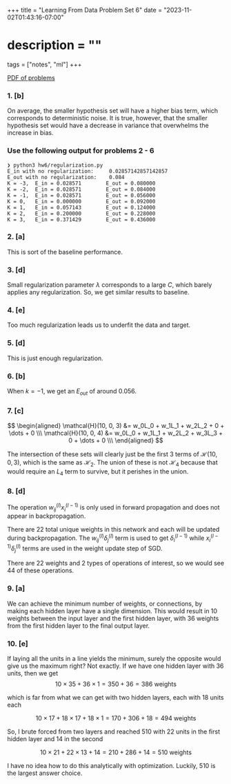 +++
title = "Learning From Data Problem Set 6"
date = "2023-11-02T01:43:16-07:00"
# description = ""

tags = ["notes", "ml"]
+++


[PDF of problems](https://work.caltech.edu/homework/hw6.pdf)


<h3>
1. [b]
</h3>

On average, the smaller hypothesis set will have a higher bias term, which corresponds to deterministic noise. It is true, however, that the smaller hypothesis set would have a decrease in variance that overwhelms the increase in bias.



<h3>
Use the following output for problems 2 - 6
</h3>

```
❯ python3 hw6/regularization.py
E_in with no regularization:     0.02857142857142857
E_out with no regularization:    0.084
K = -3,  E_in = 0.028571        E_out = 0.080000
K = -2,  E_in = 0.028571        E_out = 0.084000
K = -1,  E_in = 0.028571        E_out = 0.056000
K = 0,   E_in = 0.000000        E_out = 0.092000
K = 1,   E_in = 0.057143        E_out = 0.124000
K = 2,   E_in = 0.200000        E_out = 0.228000
K = 3,   E_in = 0.371429        E_out = 0.436000
```

<h3>
2. [a]
</h3>

This is sort of the baseline performance.

<h3>
3. [d]
</h3>

Small regularization parameter $\lambda$ corresponds to a large $C$, which barely applies any regularization. So, we get similar results to baseline.

<h3>
4. [e]
</h3>

Too much regularization leads us to underfit the data and target.

<h3>
5. [d]
</h3>

This is just enough regularization.

<h3>
6. [b]
</h3>

When $k=-1$, we get an $E_{out}$ of around $0.056$.


<h3>
7. [c]
</h3>

$$
\begin{aligned}
\mathcal{H}(10, 0, 3) &= w_0L_0 + w_1L_1 + w_2L_2 + 0 + \dots + 0 \\\
\mathcal{H}(10, 0, 4) &= w_0L_0 + w_1L_1 + w_2L_2 + w_3L_3 + 0 + \dots + 0 \\\
\end{aligned}
$$

The intersection of these sets will clearly just be the first 3 terms of $\mathcal{H}(10, 0, 3)$, which is the same as $\mathcal{H}_2$. The union of these is not $\mathcal{H}_4$ because that would require an $L_4$ term to survive, but it perishes in the union.


<h3>
8. [d]
</h3>

The operation $w_{ij}^{(l)}x_i^{(l-1)}$ is only used in forward propagation and does not appear in backpropagation.

There are $22$ total unique weights in this network and each will be updated during backpropagation. The $w_{ij}^{(l)}\delta_j^{(l)}$ term is used to get $\delta_i^{(l-1)}$ while $x_i^{(l-1)}\delta_j^{(l)}$ terms are used in the weight update step of SGD.

There are $22$ weights and $2$ types of operations of interest, so we would see $44$ of these operations.


<h3>
9. [a]
</h3>

We can achieve the minimum number of weights, or connections, by making each hidden layer have a single dimension. This would result in $10$ weights between the input layer and the first hidden layer, with $36$ weights from the first hidden layer to the final output layer.


<h3>
10. [e]
</h3

If laying all the units in a line yields the minimum, surely the opposite would give us the maximum right? Not exactly. If we have one hidden layer with $36$ units, then we get
$$
10 \times 35 + 36 \times 1 = 350 + 36 = 386 \textrm{ weights}
$$

which is far from what we can get with two hidden layers, each with $18$ units each

$$
10 \times 17 + 18 \times 17 + 18 \times 1 = 170 + 306 + 18 = 494 \textrm{ weights}
$$

So, I brute forced from two layers and reached $510$ with $22$ units in the first hidden layer and $14$ in the second

$$
10\times21 + 22\times13 + 14 = 210 + 286 + 14 = 510 \textrm{ weights}
$$

I have no idea how to do this analytically with optimization. Luckily, $510$ is the largest answer choice.
